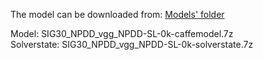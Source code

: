 The model can be downloaded from: [Models' folder](https://drive.google.com/open?id=1Amp9jJSu32tZ_DHe_ljziGzC-fE42Pfg)

Model: SIG30_NPDD_vgg_NPDD-SL-0k-caffemodel.7z<br>
Solverstate: SIG30_NPDD_vgg_NPDD-SL-0k-solverstate.7z
